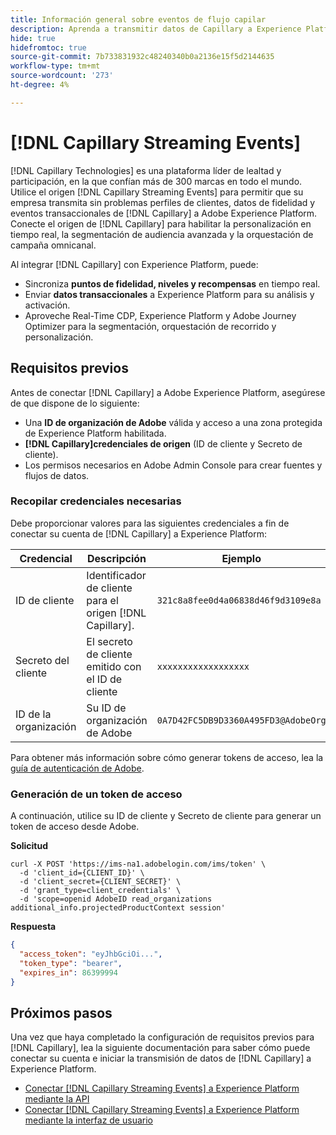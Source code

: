 ```yaml
---
title: Información general sobre eventos de flujo capilar
description: Aprenda a transmitir datos de Capillary a Experience Platform.
hide: true
hidefromtoc: true
source-git-commit: 7b733831932c48240340b0a2136e15f5d2144635
workflow-type: tm+mt
source-wordcount: '273'
ht-degree: 4%

---
```


# [!DNL Capillary Streaming Events]

[!DNL Capillary Technologies] es una plataforma líder de lealtad y participación, en la que confían más de 300 marcas en todo el mundo. Utilice el origen [!DNL Capillary Streaming Events] para permitir que su empresa transmita sin problemas perfiles de clientes, datos de fidelidad y eventos transaccionales de [!DNL Capillary] a Adobe Experience Platform. Conecte el origen de [!DNL Capillary] para habilitar la personalización en tiempo real, la segmentación de audiencia avanzada y la orquestación de campaña omnicanal.

Al integrar [!DNL Capillary] con Experience Platform, puede:

* Sincroniza **puntos de fidelidad, niveles y recompensas** en tiempo real.
* Enviar **datos transaccionales** a Experience Platform para su análisis y activación.
* Aproveche Real-Time CDP, Experience Platform y Adobe Journey Optimizer para la segmentación, orquestación de recorrido y personalización.

## Requisitos previos

Antes de conectar [!DNL Capillary] a Adobe Experience Platform, asegúrese de que dispone de lo siguiente:

* Una **ID de organización de Adobe** válida y acceso a una zona protegida de Experience Platform habilitada.
* **[!DNL Capillary]credenciales de origen** (ID de cliente y Secreto de cliente).
* Los permisos necesarios en Adobe Admin Console para crear fuentes y flujos de datos.

### Recopilar credenciales necesarias

Debe proporcionar valores para las siguientes credenciales a fin de conectar su cuenta de [!DNL Capillary] a Experience Platform:

| Credencial | Descripción | Ejemplo |
| --- | --- | --- |
| ID de cliente | Identificador de cliente para el origen [!DNL Capillary]. | `321c8a8fee0d4a06838d46f9d3109e8a` |
| Secreto del cliente | El secreto de cliente emitido con el ID de cliente | `xxxxxxxxxxxxxxxxxx` |
| ID de la organización | Su ID de organización de Adobe | `0A7D42FC5DB9D3360A495FD3@AdobeOrg` |

Para obtener más información sobre cómo generar tokens de acceso, lea la [guía de autenticación de Adobe](https://developer.adobe.com/developer-console/docs/guides/authentication/).

### Generación de un token de acceso

A continuación, utilice su ID de cliente y Secreto de cliente para generar un token de acceso desde Adobe.

**Solicitud**

```shell
curl -X POST 'https://ims-na1.adobelogin.com/ims/token' \
  -d 'client_id={CLIENT_ID}' \
  -d 'client_secret={CLIENT_SECRET}' \
  -d 'grant_type=client_credentials' \
  -d 'scope=openid AdobeID read_organizations additional_info.projectedProductContext session'
```

**Respuesta**

```json
{
  "access_token": "eyJhbGciOi...",
  "token_type": "bearer",
  "expires_in": 86399994
}
```

## Próximos pasos

Una vez que haya completado la configuración de requisitos previos para [!DNL Capillary], lea la siguiente documentación para saber cómo puede conectar su cuenta e iniciar la transmisión de datos de [!DNL Capillary] a Experience Platform.

* [Conectar  [!DNL Capillary Streaming Events] a Experience Platform mediante la API](../../tutorials/api/create/loyalty/capillary.md)
* [Conectar  [!DNL Capillary Streaming Events] a Experience Platform mediante la interfaz de usuario](../../tutorials/ui/create/loyalty/capillary.md)